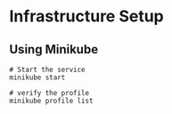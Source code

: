 # Infrastructure Setup

## Using Minikube

```shell
# Start the service
minikube start

# verify the profile
minikube profile list
```
